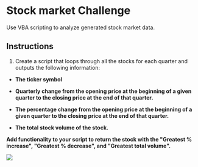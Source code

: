 # Stock market Challenge

Use VBA scripting to analyze generated stock market data.


## Instructions
1. Create a script that loops through all the stocks for each quarter and outputs the following information:

* **The ticker symbol**

* **Quarterly change from the opening price at the beginning of a given quarter to the closing price at the end of that quarter.**

* **The percentage change from the opening price at the beginning of a given quarter to the closing price at the end of that quarter.**

* **The total stock volume of the stock.**

**Add functionality to your script to return the stock with the "Greatest % increase", "Greatest % decrease", and "Greatest total volume".**

![](/Users/marques/Desktop/VBA-challenge/Stocks_Q1.png)
